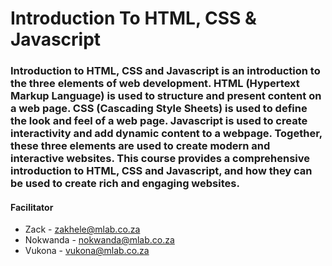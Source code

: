 # Introduction To HTML, CSS & Javascript
### Introduction to HTML, CSS and Javascript is an introduction to the three elements of web development. HTML (Hypertext Markup Language) is used to structure and present content on a web page. CSS (Cascading Style Sheets) is used to define the look and feel of a web page. Javascript is used to create interactivity and add dynamic content to a webpage. Together, these three elements are used to create modern and interactive websites. This course provides a comprehensive introduction to HTML, CSS and Javascript, and how they can be used to create rich and engaging websites.

#### Facilitator
* Zack     - zakhele@mlab.co.za
* Nokwanda - nokwanda@mlab.co.za
* Vukona   - vukona@mlab.co.za
